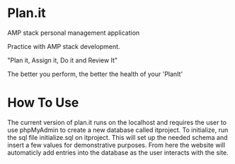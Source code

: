 # Plan.it
AMP stack personal management application

Practice with AMP stack development. 

"Plan it, Assign it, Do it and Review It" 

The better you perform, the better the health of your 'PlanIt'

# How To Use

The current version of plan.it runs on the localhost and requires the user to use phpMyAdmin to create a new database called itproject. To initialize, run the sql file initialize.sql on itproject. This will set up the needed schema and insert a few values for demonstrative purposes. From here the website will automaticly add entries into the database as the user interacts with the site.
